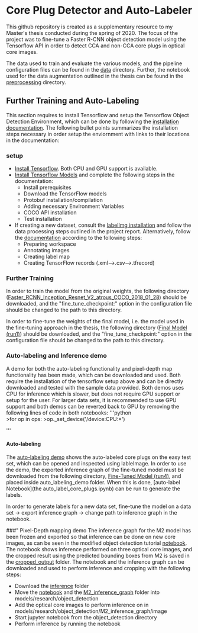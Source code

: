 # Core Plug Detector and Auto-Labeler
This github repository is created as a supplementary resource to my Master's thesis conducted during the spring of 2020. The focus of the project was to fine-tune a Faster R-CNN object detection model using the Tensorflow API in order to detect CCA and non-CCA core plugs in optical core images. 

The data used to train and evaluate the various models, and the pipeline configuration files can be found in the [data](data) directory. Further, the notebook used for the data augmentation outlined in the thesis can be found in the [preprocessing](preprocessing) directory. 

## Further Training and Auto-Labeling
This section requires to install Tensorflow and setup the Tensorflow Object Detection Environment, which can be done by following the [installation documentation](https://tensorflow-object-detection-api-tutorial.readthedocs.io/en/latest/index.html). The following bullet points summarizes the installation steps necessary in order setup the enviornment with links to their locations in the documentation:

### setup
* [Install Tensorflow](https://tensorflow-object-detection-api-tutorial.readthedocs.io/en/latest/install.html#tensorflow-installation). Both CPU and GPU support is available.
* [Install Tensorflow Models](https://tensorflow-object-detection-api-tutorial.readthedocs.io/en/latest/install.html#tensorflow-models-installation) and complete the following steps in the documentation:
  * Install prerequisites
  * Download the TensorFlow models
  * Protobuf installation/compilation
  * Adding necessary Environment Variables
  * COCO API installation
  * Test installation
* If creating a new dataset, consult the [labelImg installation](https://tensorflow-object-detection-api-tutorial.readthedocs.io/en/latest/install.html#labelimg-installation) and follow the data processing steps outlined in the project report. Alternatively, follow the [documentation](https://tensorflow-object-detection-api-tutorial.readthedocs.io/en/latest/training.html) according to the following steps:
  * Preparing workspace
  * Annotating images
  * Creating label map
  * Creating TensorFlow records (.xml-->.csv-->.tfrecord)


### Further Training
In order to train the model from the original weights, the following directory ([Faster_RCNN_Inception_Resnet_V2_atrous_COCO_2018_01_28](https://console.cloud.google.com/storage/browser/full-model/faster_rcnn_inception_resnet_v2_atrous_coco_2018_01_28/)) should be downloaded, and the "fine_tune_checkpoint:" option in the configuration file should be changed to the path to this directory.

In order to fine-tune the weights of the final model, i.e. the model used in the fine-tuning approach in the thesis, the following directory ([Final Model (run1)](https://console.cloud.google.com/storage/browser/full-model/final-model/)) should be downloaded, and the "fine_tune_checkpoint:" option in the configuration file should be changed to the path to this directory.



### Auto-labeling and Inference demo
A demo for both the auto-labeling functionality and pixel-depth map functionality has been made, which can be downloaded and used. Both require the installation of the tensorflow setup above and can be directly downloaded and tested with the sample data provided. Both demos uses CPU for inference which is slower, but does not require GPU support or setup for the user. For larger data sets, it is recommended to use GPU support and both demos can be reverted back to GPU by removing the following lines of code in both notebooks:
'''python     
	>for op in ops: 
            >op._set_device('/device:CPU:*')  

'''

#### Auto-labeling
The [auto-labeling demo](auto_labeling_demo) shows the auto-labeled core plugs on the easy test set, which can be opened and inspected using lableImage. In order to use the demo, the exported inference graph of the fine-tuned model must be downloaded from the following directory, [Fine-Tuned Model (run4)](https://console.cloud.google.com/storage/browser/full-model/inference-graph-auto-labeling/), and placed inside auto_labeling_demo folder. When this is done, [auto-label Notebook](the auto_label_core_plugs.ipynb) can be run to generate the labels.

In order to generate labels for a new data set, fine-tune the model on a data set -> export inference graph -> change path to inference graph in the notebook. 



###" Pixel-Depth mapping demo
The inference graph for the M2 model has been frozen and exported so that inference can be done on new core images, as can be seen in the modified object detection tutorial [notebook](inference/object_detection_tutorial_modified.ipynb). The notebook shows inference performed on three optical core images, and the cropped result using the predicted bounding boxes from M2 is saved in the [cropped_output](inference/M2_inference_graph/cropped_output) folder. The notebook and the inference graph can be downloaded and used to perform inference and cropping with the following steps:

  * Download the [inference](inference) folder
  * Move the [notebook](inference/object_detection_tutorial_modified.ipynb) and the [M2_inference_graph](inference/M2_inference_graph) folder into models/research/object_detection
  * Add the optical core images to perform inference on in models/research/object_detection/M2_inference_graph/image
  * Start jupyter notebook from the object_detection directory
  * Perform inference by running the notebook


####

